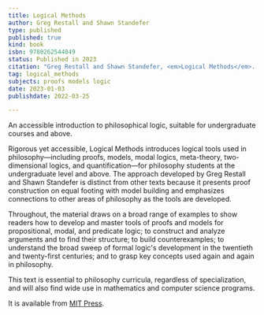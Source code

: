 ```yaml
---
title: Logical Methods
author: Greg Restall and Shawn Standefer
type: published
published: true
kind: book
isbn: 9780262544849
status: Published in 2023
citation: "Greg Restall and Shawn Standefer, <em>Logical Methods</em>. MIT Press, 2023."
tag: logical_methods
subjects: proofs models logic
date: 2023-01-03
publishdate: 2022-03-25

---
```

An accessible introduction to philosophical logic, suitable for undergraduate courses and above.

Rigorous yet accessible, Logical Methods introduces logical tools used in philosophy—including proofs, models, modal logics, meta-theory, two-dimensional logics, and quantification—for philosophy students at the undergraduate level and above. The approach developed by Greg Restall and Shawn Standefer is distinct from other texts because it presents proof construction on equal footing with model building and emphasizes connections to other areas of philosophy as the tools are developed.

Throughout, the material draws on a broad range of examples to show readers how to develop and master tools of proofs and models for propositional, modal, and predicate logic; to construct and analyze arguments and to find their structure; to build counterexamples; to understand the broad sweep of formal logic's development in the twentieth and twenty-first centuries; and to grasp key concepts used again and again in philosophy.

This text is essential to philosophy curricula, regardless of specialization, and will also find wide use in mathematics and computer science programs.



It is available from [MIT Press](https://mitpress.mit.edu/9780262544849/).